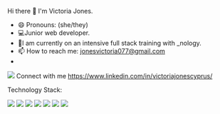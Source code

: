Hi there 👋
I'm Victoria Jones. 
- 😄 Pronouns: (she/they)
- 💻Junior web developer.
- 💪I am currently on an intensive full stack training with _nology. 
- 📫 How to reach me: jonesvictoria077@gmail.com
- 
<img src="https://img.shields.io/badge/LinkedIn-0077B5?style=for-the-badge&logo=linkedin&logoColor=white" /> Connect with me https://www.linkedin.com/in/victoriajonescyprus/


Technology Stack:

<img src="https://img.shields.io/badge/HTML5-E34F26?style=for-the-badge&logo=html5&logoColor=white" /> <img src="https://img.shields.io/badge/CSS3-1572B6?style=for-the-badge&logo=css3&logoColor=white" /> <img src="https://img.shields.io/badge/JavaScript-323330?style=for-the-badge&logo=javascript&logoColor=F7DF1E" /> <img src="https://img.shields.io/badge/Bootstrap-563D7C?style=for-the-badge&logo=bootstrap&logoColor=white" /> <img src="https://img.shields.io/badge/React-20232A?style=for-the-badge&logo=react&logoColor=61DAFB" /> <img src="https://img.shields.io/badge/Figma-F24E1E?style=for-the-badge&logo=figma&logoColor=white" /> <img src="https://img.shields.io/badge/InVision-FF3366?style=for-the-badge&logo=InVision&logoColor=white" /> 



